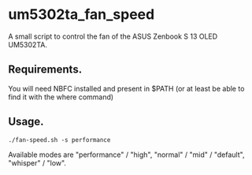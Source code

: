 # um5302ta_fan_speed
A small script to control the fan of the ASUS Zenbook S 13 OLED UM5302TA.

## Requirements.
You will need NBFC installed and present in $PATH (or at least be able to find it with the where command)

## Usage.

```./fan-speed.sh -s performance```

Available modes are "performance" / "high", "normal" / "mid" / "default", "whisper" / "low".
